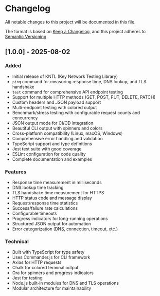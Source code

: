 # Changelog

All notable changes to this project will be documented in this file.

The format is based on [Keep a Changelog](https://keepachangelog.com/en/1.0.0/),
and this project adheres to [Semantic Versioning](https://semver.org/spec/v2.0.0.html).

## [1.0.0] - 2025-08-02

### Added
- Initial release of KNTL (Key Network Testing Library)
- `ping` command for measuring response time, DNS lookup, and TLS handshake
- `test` command for comprehensive API endpoint testing
- Support for multiple HTTP methods (GET, POST, PUT, DELETE, PATCH)
- Custom headers and JSON payload support
- Multi-endpoint testing with colored output
- Benchmark/stress testing with configurable request counts and concurrency
- JSON output mode for CI/CD integration
- Beautiful CLI output with spinners and colors
- Cross-platform compatibility (Linux, macOS, Windows)
- Comprehensive error handling and validation
- TypeScript support and type definitions
- Jest test suite with good coverage
- ESLint configuration for code quality
- Complete documentation and examples

### Features
- Response time measurement in milliseconds
- DNS lookup time tracking
- TLS handshake time measurement for HTTPS
- HTTP status code and message display
- Request/response time statistics
- Success/failure rate calculations
- Configurable timeouts
- Progress indicators for long-running operations
- Structured JSON output for automation
- Error categorization (DNS, connection, timeout, etc.)

### Technical
- Built with TypeScript for type safety
- Uses Commander.js for CLI framework
- Axios for HTTP requests
- Chalk for colored terminal output
- Ora for spinners and progress indicators
- Jest for testing
- Node.js built-in modules for DNS and TLS operations
- Modular architecture for maintainability
